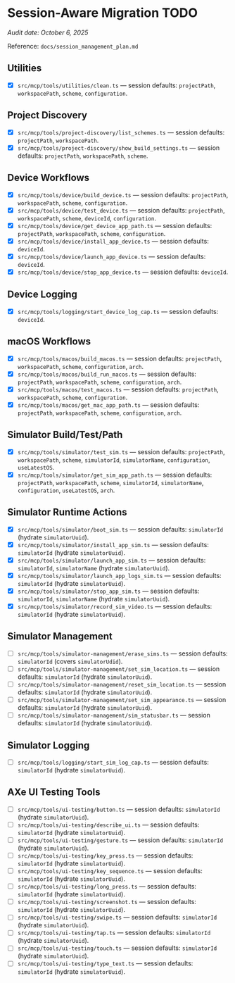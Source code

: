 # Session-Aware Migration TODO

_Audit date: October 6, 2025_

Reference: `docs/session_management_plan.md`

## Utilities
- [x] `src/mcp/tools/utilities/clean.ts` — session defaults: `projectPath`, `workspacePath`, `scheme`, `configuration`.

## Project Discovery
- [x] `src/mcp/tools/project-discovery/list_schemes.ts` — session defaults: `projectPath`, `workspacePath`.
- [x] `src/mcp/tools/project-discovery/show_build_settings.ts` — session defaults: `projectPath`, `workspacePath`, `scheme`.

## Device Workflows
- [x] `src/mcp/tools/device/build_device.ts` — session defaults: `projectPath`, `workspacePath`, `scheme`, `configuration`.
- [x] `src/mcp/tools/device/test_device.ts` — session defaults: `projectPath`, `workspacePath`, `scheme`, `deviceId`, `configuration`.
- [x] `src/mcp/tools/device/get_device_app_path.ts` — session defaults: `projectPath`, `workspacePath`, `scheme`, `configuration`.
- [x] `src/mcp/tools/device/install_app_device.ts` — session defaults: `deviceId`.
- [x] `src/mcp/tools/device/launch_app_device.ts` — session defaults: `deviceId`.
- [x] `src/mcp/tools/device/stop_app_device.ts` — session defaults: `deviceId`.

## Device Logging
- [x] `src/mcp/tools/logging/start_device_log_cap.ts` — session defaults: `deviceId`.

## macOS Workflows
- [x] `src/mcp/tools/macos/build_macos.ts` — session defaults: `projectPath`, `workspacePath`, `scheme`, `configuration`, `arch`.
- [x] `src/mcp/tools/macos/build_run_macos.ts` — session defaults: `projectPath`, `workspacePath`, `scheme`, `configuration`, `arch`.
- [x] `src/mcp/tools/macos/test_macos.ts` — session defaults: `projectPath`, `workspacePath`, `scheme`, `configuration`.
- [x] `src/mcp/tools/macos/get_mac_app_path.ts` — session defaults: `projectPath`, `workspacePath`, `scheme`, `configuration`, `arch`.

## Simulator Build/Test/Path
- [x] `src/mcp/tools/simulator/test_sim.ts` — session defaults: `projectPath`, `workspacePath`, `scheme`, `simulatorId`, `simulatorName`, `configuration`, `useLatestOS`.
- [x] `src/mcp/tools/simulator/get_sim_app_path.ts` — session defaults: `projectPath`, `workspacePath`, `scheme`, `simulatorId`, `simulatorName`, `configuration`, `useLatestOS`, `arch`.

## Simulator Runtime Actions
- [x] `src/mcp/tools/simulator/boot_sim.ts` — session defaults: `simulatorId` (hydrate `simulatorUuid`).
- [x] `src/mcp/tools/simulator/install_app_sim.ts` — session defaults: `simulatorId` (hydrate `simulatorUuid`).
- [x] `src/mcp/tools/simulator/launch_app_sim.ts` — session defaults: `simulatorId`, `simulatorName` (hydrate `simulatorUuid`).
- [x] `src/mcp/tools/simulator/launch_app_logs_sim.ts` — session defaults: `simulatorId` (hydrate `simulatorUuid`).
- [x] `src/mcp/tools/simulator/stop_app_sim.ts` — session defaults: `simulatorId`, `simulatorName` (hydrate `simulatorUuid`).
- [x] `src/mcp/tools/simulator/record_sim_video.ts` — session defaults: `simulatorId` (hydrate `simulatorUuid`).

## Simulator Management
- [ ] `src/mcp/tools/simulator-management/erase_sims.ts` — session defaults: `simulatorId` (covers `simulatorUdid`).
- [ ] `src/mcp/tools/simulator-management/set_sim_location.ts` — session defaults: `simulatorId` (hydrate `simulatorUuid`).
- [ ] `src/mcp/tools/simulator-management/reset_sim_location.ts` — session defaults: `simulatorId` (hydrate `simulatorUuid`).
- [ ] `src/mcp/tools/simulator-management/set_sim_appearance.ts` — session defaults: `simulatorId` (hydrate `simulatorUuid`).
- [ ] `src/mcp/tools/simulator-management/sim_statusbar.ts` — session defaults: `simulatorId` (hydrate `simulatorUuid`).

## Simulator Logging
- [ ] `src/mcp/tools/logging/start_sim_log_cap.ts` — session defaults: `simulatorId` (hydrate `simulatorUuid`).

## AXe UI Testing Tools
- [ ] `src/mcp/tools/ui-testing/button.ts` — session defaults: `simulatorId` (hydrate `simulatorUuid`).
- [ ] `src/mcp/tools/ui-testing/describe_ui.ts` — session defaults: `simulatorId` (hydrate `simulatorUuid`).
- [ ] `src/mcp/tools/ui-testing/gesture.ts` — session defaults: `simulatorId` (hydrate `simulatorUuid`).
- [ ] `src/mcp/tools/ui-testing/key_press.ts` — session defaults: `simulatorId` (hydrate `simulatorUuid`).
- [ ] `src/mcp/tools/ui-testing/key_sequence.ts` — session defaults: `simulatorId` (hydrate `simulatorUuid`).
- [ ] `src/mcp/tools/ui-testing/long_press.ts` — session defaults: `simulatorId` (hydrate `simulatorUuid`).
- [ ] `src/mcp/tools/ui-testing/screenshot.ts` — session defaults: `simulatorId` (hydrate `simulatorUuid`).
- [ ] `src/mcp/tools/ui-testing/swipe.ts` — session defaults: `simulatorId` (hydrate `simulatorUuid`).
- [ ] `src/mcp/tools/ui-testing/tap.ts` — session defaults: `simulatorId` (hydrate `simulatorUuid`).
- [ ] `src/mcp/tools/ui-testing/touch.ts` — session defaults: `simulatorId` (hydrate `simulatorUuid`).
- [ ] `src/mcp/tools/ui-testing/type_text.ts` — session defaults: `simulatorId` (hydrate `simulatorUuid`).
